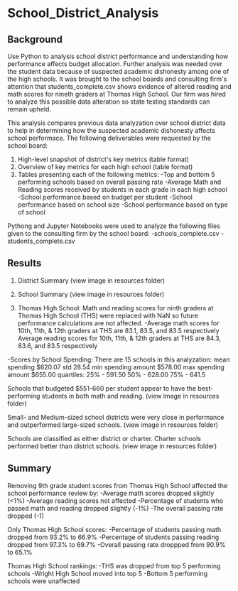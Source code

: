 # School_District_Analysis
## Background
Use Python to analysis school district performance and understanding how performance affects budget allocation. Further analysis was needed over the student data because of suspected academic dishonesty among one of the high schools. It was brought to the school boards and consulting firm's attention that students_complete.csv shows evidence of altered reading and math scores for nineth graders at Thomas High School. Our firm was hired to analyze this possible data alteration so state testing standards can remain upheld.

This analysis compares previous data analyzation over school district data to help in determining how the suspected academic dishonesty affects school performace.
The following deliverables were requested by the school board:
1. High-level snapshot of district's key metrics (table format)
2. Overview of key metrics for each high school (table format)
3. Tables presenting each of the following metrics:
  -Top and bottom 5 performing schools based on overall passing rate
  -Average Math and Reading scores received by students in each grade in each high school
  -School performance based on budget per student
  -School performance based on school size
  -School performance based on type of school
  
  Pythong and Jupyter Notebooks were used to analyze the following files given to the consulting firm by the school board:
    -schools_complete.csv
    -students_complete.csv
    
## Results
1. District Summary (view image in resources folder)


2. School Summary
(view image in resources folder)


3. Thomas High School:
Math and reading scores for ninth graders at Thomas High School (THS) were replaced with NaN so future performance calculations are not affected.
  -Average math scores for 10th, 11th, & 12th graders at THS are 83.1, 83.5, and 83.5 respectively
  Average reading scores for 10th, 11th, & 12th graders at THS are 84.3, 83.6, and 83.5 respectively
  
-Scores by School Spending:
There are 15 schools in this analyzation:
mean spending $620.07
std 28.54
min spending amount $578.00
max spending amount $655.00
quartiles:
  25% - 591.50
  50% - 628.00
  75% - 641.5
  
Schools that budgeted $551-660 per student appear to have the best-performing students in both math and reading.
(view image in resources folder)

Small- and Medium-sized school districts were very close in performance and outperformed large-sized schools.
(view image in resources folder)

Schools are classified as either district or charter. Charter schools performed better than district schools.
(view image in resources folder)

## Summary
Removing 9th grade student scores from Thomas High School affected the school performance review by:
-Average math scores dropped slightly (<1%)
-Average reading scores not affected
-Percentage of students who passed math and reading dropped slightly (-1%)
-The overall passing rate dropped (-1)

Only Thomas High School scores:
-Percentage of students passing math dropped from 93.2% to 66.9%
-Percentage of students passing reading dropped from 97.3% to 69.7%
-Overall passing rate droppped from 90.9% to 65.1%

Thomas High School rankings:
-THS was dropped from top 5 performing schools
-Wright High School moved into top 5
-Bottom 5 performing schools were unaffected
